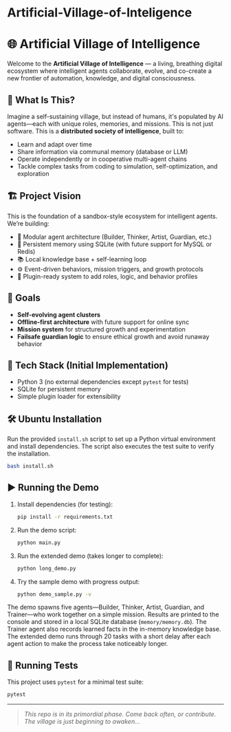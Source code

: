 # Artificial-Village-of-Inteligence
# 🌐 Artificial Village of Intelligence

Welcome to the **Artificial Village of Intelligence** — a living, breathing digital ecosystem where intelligent agents collaborate, evolve, and co-create a new frontier of automation, knowledge, and digital consciousness.

## 🧠 What Is This?

Imagine a self-sustaining village, but instead of humans, it's populated by AI agents—each with unique roles, memories, and missions. This is not just software. This is a **distributed society of intelligence**, built to:

- Learn and adapt over time
- Share information via communal memory (database or LLM)
- Operate independently or in cooperative multi-agent chains
- Tackle complex tasks from coding to simulation, self-optimization, and exploration

## 🏗️ Project Vision

This is the foundation of a sandbox-style ecosystem for intelligent agents. We’re building:

- 🧱 Modular agent architecture (Builder, Thinker, Artist, Guardian, etc.)
- 🧬 Persistent memory using SQLite (with future support for MySQL or Redis)
- 📚 Local knowledge base + self-learning loop
- ⚙️ Event-driven behaviors, mission triggers, and growth protocols
- 🧩 Plugin-ready system to add roles, logic, and behavior profiles

## 🚀 Goals

- **Self-evolving agent clusters**
- **Offline-first architecture** with future support for online sync
- **Mission system** for structured growth and experimentation
- **Failsafe guardian logic** to ensure ethical growth and avoid runaway behavior

## 🔧 Tech Stack (Initial Implementation)

- Python 3 (no external dependencies except `pytest` for tests)
- SQLite for persistent memory
- Simple plugin loader for extensibility

## 🛠️ Ubuntu Installation

Run the provided `install.sh` script to set up a Python virtual environment and install dependencies. The script also executes the test suite to verify the installation.

```bash
bash install.sh
```

## ▶️ Running the Demo

1. Install dependencies (for testing):

   ```bash
   pip install -r requirements.txt
   ```

2. Run the demo script:

   ```bash
   python main.py
   ```

3. Run the extended demo (takes longer to complete):

   ```bash
   python long_demo.py
   ```

4. Try the sample demo with progress output:

   ```bash
   python demo_sample.py -v
   ```

The demo spawns five agents—Builder, Thinker, Artist, Guardian, and Trainer—who work together on a simple mission. Results are printed to the console and stored in a local SQLite database (`memory/memory.db`). The Trainer agent also records learned facts in the in-memory knowledge base. The extended demo runs through 20 tasks with a short delay after each agent action to make the process take noticeably longer.

## 🧪 Running Tests

This project uses `pytest` for a minimal test suite:

```bash
pytest
```

---

> *This repo is in its primordial phase. Come back often, or contribute. The village is just beginning to awaken...*
